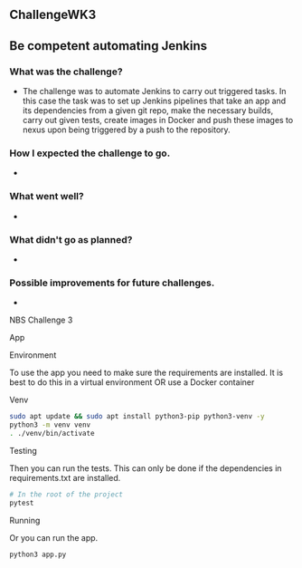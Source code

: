 ## ChallengeWK3

## Be competent automating Jenkins 

### What was the challenge? 

- The challenge was to automate Jenkins to carry out triggered tasks. In this case the task was to set up Jenkins pipelines that take an app and its dependencies from a given git repo,  make the necessary builds, carry out given tests, create images in Docker and push these images to nexus upon being triggered by a push to the repository.

### How I expected the challenge to go. 

- 

### What went well? 

- 

### What didn't go as planned? 

- 

### Possible improvements for future challenges. 

-
    
      
      
      
      
      
      
      
      
      
      
      
      
      
      
      

NBS Challenge 3

App

Environment

To use the app you need to make sure the requirements are installed.
It is best to do this in a virtual environment OR use a Docker container

Venv

```bash
sudo apt update && sudo apt install python3-pip python3-venv -y
python3 -m venv venv
. ./venv/bin/activate
```

Testing

Then you can run the tests. This can only be done if the dependencies in requirements.txt are installed.

```bash
# In the root of the project
pytest
```

Running

Or you can run the app.

```
python3 app.py
```
